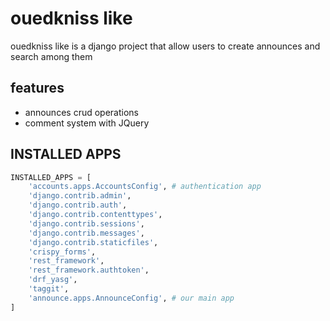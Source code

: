 
# ouedkniss like
ouedkniss like is a django project that allow users to create announces and search among them 


## features
- announces crud operations
- comment system with JQuery 

## INSTALLED APPS 

```python
INSTALLED_APPS = [
    'accounts.apps.AccountsConfig', # authentication app
    'django.contrib.admin',
    'django.contrib.auth',
    'django.contrib.contenttypes',
    'django.contrib.sessions',
    'django.contrib.messages',
    'django.contrib.staticfiles',
    'crispy_forms',
    'rest_framework',
    'rest_framework.authtoken',
    'drf_yasg',
    'taggit',
    'announce.apps.AnnounceConfig', # our main app
]
```


